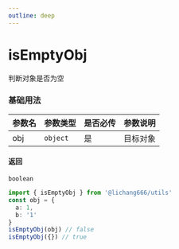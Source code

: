 ```yaml
---
outline: deep
---
```


# isEmptyObj

判断对象是否为空

### 基础用法

| 参数名 | 参数类型 | 是否必传 | 参数说明 |
| ------ | -------- | -------- | -------- |
| obj    | `object` | 是       | 目标对象 |

#### 返回

`boolean`

```ts
import { isEmptyObj } from '@lichang666/utils'
const obj = {
  a: 1,
  b: '1'
}
isEmptyObj(obj) // false
isEmptyObj({}) // true
```
